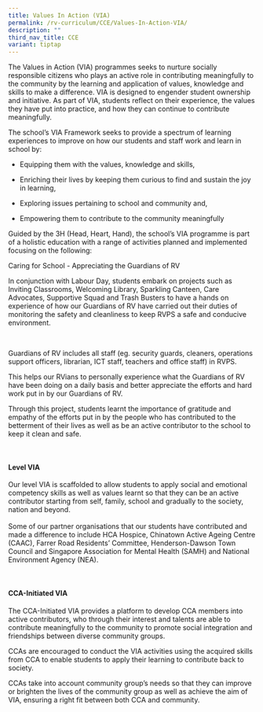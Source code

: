 ```yaml
---
title: Values In Action (VIA)
permalink: /rv-curriculum/CCE/Values-In-Action-VIA/
description: ""
third_nav_title: CCE
variant: tiptap
---
```

<p>The Values in Action (VIA) programmes seeks to nurture socially responsible
citizens who plays an active role in contributing meaningfully to the community
by the learning and application of values, knowledge and skills to make
a difference. VIA is designed to engender student ownership and initiative.
As part of VIA, students reflect on their experience, the values they have
put into practice, and how they can continue to contribute meaningfully.</p>
<p>The school’s VIA Framework seeks to provide a spectrum of learning experiences
to improve on how our students and staff work and learn in school by:</p>
<ul data-tight="true" class="tight">
<li>
<p>Equipping&nbsp;them with the values, knowledge and skills,</p>
</li>
<li>
<p>Enriching&nbsp;their lives by keeping them curious to find and sustain
the joy in learning,</p>
</li>
<li>
<p>Exploring&nbsp;issues pertaining to school and community and,</p>
</li>
<li>
<p>Empowering&nbsp;them to contribute to the community meaningfully</p>
<p></p>
</li>
</ul>
<p>Guided by the 3H (Head, Heart, Hand), the school’s VIA programme is part
of a holistic education with a range of activities planned and implemented
focusing on the following:</p>
<p>Caring for School - Appreciating the Guardians of RV</p>
<p>In conjunction with Labour Day, students embark on projects such as Inviting
Classrooms, Welcoming Library, Sparkling Canteen, Care Advocates, Supportive
Squad and Trash Busters to have a hands on experience of how our Guardians
of RV have carried out their duties of monitoring the safety and cleanliness
to keep RVPS a safe and conducive environment.</p>
<p>&nbsp;</p>
<p>Guardians of RV includes all staff (eg. security guards, cleaners, operations
support officers, librarian, ICT staff, teachers and office staff) in RVPS.</p>
<p>This helps our RVians to personally experience what the Guardians of RV
have been doing on a daily basis and better appreciate the efforts and
hard work put in by our Guardians of RV.</p>
<p>Through this project, students learnt the importance of gratitude and
empathy of the efforts put in by the people who has contributed to the
betterment of their lives as well as be an active contributor to the school
to keep it clean and safe.</p>
<p>&nbsp;</p>
<h4>Level VIA</h4>
<p>Our level VIA is scaffolded to allow students to apply social and emotional
competency skills as well as values learnt so that they can be an active
contributor starting from self, family, school and gradually to the society,
nation and beyond.
<br>
<br>Some of our partner organisations that our students have contributed and
made a difference to include HCA Hospice, Chinatown Active Ageing Centre
(CAAC), Farrer Road Residents’ Committee, Henderson-Dawson Town Council
and Singapore Association for Mental Health (SAMH) and National Environment
Agency (NEA).</p>
<p>&nbsp;</p>
<h4>CCA-Initiated VIA</h4>
<p>The CCA-Initiated VIA provides a platform to develop CCA members into
active contributors, who through their interest and talents are able to
contribute meaningfully to the community to promote social integration
and friendships between diverse community groups.</p>
<p>CCAs are encouraged to conduct the VIA activities using the acquired skills
from CCA to enable students to apply their learning to contribute back
to society.</p>
<p>CCAs take into account community group’s needs so that they can improve
or brighten the lives of the community group as well as achieve the aim
of VIA, ensuring a right fit between both CCA and community.</p>